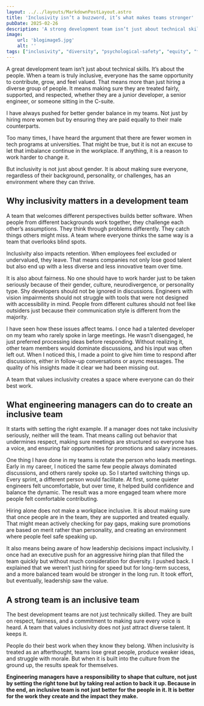 ```yaml
---
layout: ../../layouts/MarkdownPostLayout.astro
title: 'Inclusivity isn’t a buzzword, it’s what makes teams stronger'
pubDate: 2025-02-26
description: 'A strong development team isn’t just about technical skills, it’s about inclusivity. When teams are truly inclusive, they foster innovation, improve retention, and create an environment where everyone can thrive.'
image:
    url: 'blogimage5.jpg'
    alt: ''
tags: ["inclusivity", "diversity", "psychological-safety", "equity", "fairness", "leadership", "team-culture", "communication", "mentorship", "bias", "hiring", "teamwork", "collaboration", "growth", "culture"]
---
```


A great development team isn’t just about technical skills. It’s about the people. When a team is truly inclusive, everyone has the same opportunity to contribute, grow, and feel valued. That means more than just hiring a diverse group of people. It means making sure they are treated fairly, supported, and respected, whether they are a junior developer, a senior engineer, or someone sitting in the C-suite.

I have always pushed for better gender balance in my teams. Not just by hiring more women but by ensuring they are paid equally to their male counterparts.

Too many times, I have heard the argument that there are fewer women in tech programs at universities. That might be true, but it is not an excuse to let that imbalance continue in the workplace. If anything, it is a reason to work harder to change it.

But inclusivity is not just about gender. It is about making sure everyone, regardless of their background, personality, or challenges, has an environment where they can thrive.

## Why inclusivity matters in a development team

A team that welcomes different perspectives builds better software. When people from different backgrounds work together, they challenge each other’s assumptions. They think through problems differently. They catch things others might miss. A team where everyone thinks the same way is a team that overlooks blind spots.

Inclusivity also impacts retention. When employees feel excluded or undervalued, they leave. That means companies not only lose good talent but also end up with a less diverse and less innovative team over time.

It is also about fairness. No one should have to work harder just to be taken seriously because of their gender, culture, neurodivergence, or personality type. Shy developers should not be ignored in discussions. Engineers with vision impairments should not struggle with tools that were not designed with accessibility in mind. People from different cultures should not feel like outsiders just because their communication style is different from the majority.

I have seen how these issues affect teams. I once had a talented developer on my team who rarely spoke in large meetings. He wasn’t disengaged, he just preferred processing ideas before responding. Without realizing it, other team members would dominate discussions, and his input was often left out. When I noticed this, I made a point to give him time to respond after discussions, either in follow-up conversations or async messages. The quality of his insights made it clear we had been missing out.

A team that values inclusivity creates a space where everyone can do their best work.

## What engineering managers can do to create an inclusive team

It starts with setting the right example. If a manager does not take inclusivity seriously, neither will the team. That means calling out behavior that undermines respect, making sure meetings are structured so everyone has a voice, and ensuring fair opportunities for promotions and salary increases.

One thing I have done in my teams is rotate the person who leads meetings. Early in my career, I noticed the same few people always dominated discussions, and others rarely spoke up. So I started switching things up. Every sprint, a different person would facilitate. At first, some quieter engineers felt uncomfortable, but over time, it helped build confidence and balance the dynamic. The result was a more engaged team where more people felt comfortable contributing.

Hiring alone does not make a workplace inclusive. It is about making sure that once people are in the team, they are supported and treated equally. That might mean actively checking for pay gaps, making sure promotions are based on merit rather than personality, and creating an environment where people feel safe speaking up.

It also means being aware of how leadership decisions impact inclusivity. I once had an executive push for an aggressive hiring plan that filled the team quickly but without much consideration for diversity. I pushed back. I explained that we weren’t just hiring for speed but for long-term success, and a more balanced team would be stronger in the long run. It took effort, but eventually, leadership saw the value.

## A strong team is an inclusive team

The best development teams are not just technically skilled. They are built on respect, fairness, and a commitment to making sure every voice is heard. A team that values inclusivity does not just attract diverse talent. It keeps it.

People do their best work when they know they belong. When inclusivity is treated as an afterthought, teams lose great people, produce weaker ideas, and struggle with morale. But when it is built into the culture from the ground up, the results speak for themselves.

**Engineering managers have a responsibility to shape that culture, not just by setting the right tone but by taking real action to back it up. Because in the end, an inclusive team is not just better for the people in it. It is better for the work they create and the impact they make.**